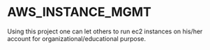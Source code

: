# AWS_INSTANCE_MGMT
Using this project one can let others to run ec2 instances on his/her account for organizational/educational purpose.
